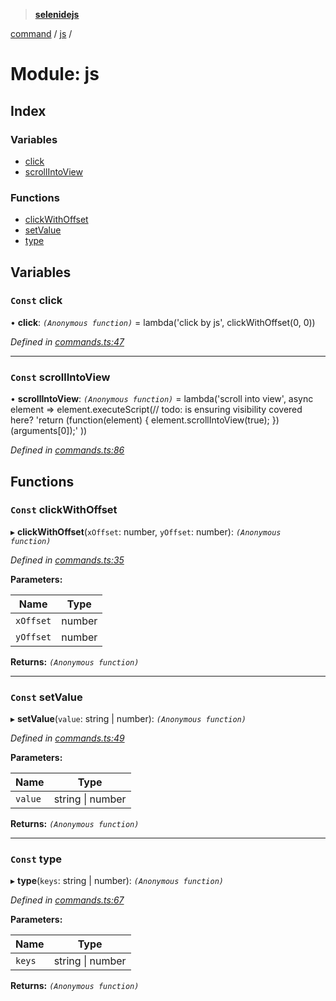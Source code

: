> **[selenidejs](../README.md)**

[command](command.md) / [js](command.js.md) /

# Module: js

## Index

### Variables

* [click](command.js.md#const-click)
* [scrollIntoView](command.js.md#const-scrollintoview)

### Functions

* [clickWithOffset](command.js.md#const-clickwithoffset)
* [setValue](command.js.md#const-setvalue)
* [type](command.js.md#const-type)

## Variables

### `Const` click

• **click**: *`(Anonymous function)`* =  lambda('click by js', clickWithOffset(0, 0))

*Defined in [commands.ts:47](https://github.com/KnowledgeExpert/selenidejs/blob/master/lib/commands.ts#L47)*

___

### `Const` scrollIntoView

• **scrollIntoView**: *`(Anonymous function)`* =  lambda('scroll into view', async element =>
            element.executeScript(// todo: is ensuring visibility covered here?
                'return (function(element) { element.scrollIntoView(true); })(arguments[0]);'
            ))

*Defined in [commands.ts:86](https://github.com/KnowledgeExpert/selenidejs/blob/master/lib/commands.ts#L86)*

## Functions

### `Const` clickWithOffset

▸ **clickWithOffset**(`xOffset`: number, `yOffset`: number): *`(Anonymous function)`*

*Defined in [commands.ts:35](https://github.com/KnowledgeExpert/selenidejs/blob/master/lib/commands.ts#L35)*

**Parameters:**

Name | Type |
------ | ------ |
`xOffset` | number |
`yOffset` | number |

**Returns:** *`(Anonymous function)`*

___

### `Const` setValue

▸ **setValue**(`value`: string | number): *`(Anonymous function)`*

*Defined in [commands.ts:49](https://github.com/KnowledgeExpert/selenidejs/blob/master/lib/commands.ts#L49)*

**Parameters:**

Name | Type |
------ | ------ |
`value` | string \| number |

**Returns:** *`(Anonymous function)`*

___

### `Const` type

▸ **type**(`keys`: string | number): *`(Anonymous function)`*

*Defined in [commands.ts:67](https://github.com/KnowledgeExpert/selenidejs/blob/master/lib/commands.ts#L67)*

**Parameters:**

Name | Type |
------ | ------ |
`keys` | string \| number |

**Returns:** *`(Anonymous function)`*